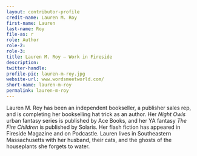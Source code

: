 ```yaml
---
layout: contributor-profile
credit-name: Lauren M. Roy
first-name: Lauren
last-name: Roy
file-as: r
role: Author
role-2:
role-3:
title: Lauren M. Roy — Work in Fireside
description:
twitter-handle:
profile-pic: lauren-m-roy.jpg
website-url: www.wordsmeetworld.com/
short-name: lauren-m-roy
permalink: lauren-m-roy
---
```

Lauren M. Roy has been an independent bookseller, a publisher sales rep, and is completing her bookselling hat trick as an author. Her _Night Owls_ urban fantasy series is published by Ace Books, and her YA fantasy _The Fire Children_ is published by Solaris. Her flash fiction has appeared in Fireside Magazine and on Podcastle. Lauren lives in Southeastern Massachusetts with her husband, their cats, and the ghosts of the houseplants she forgets to water.
